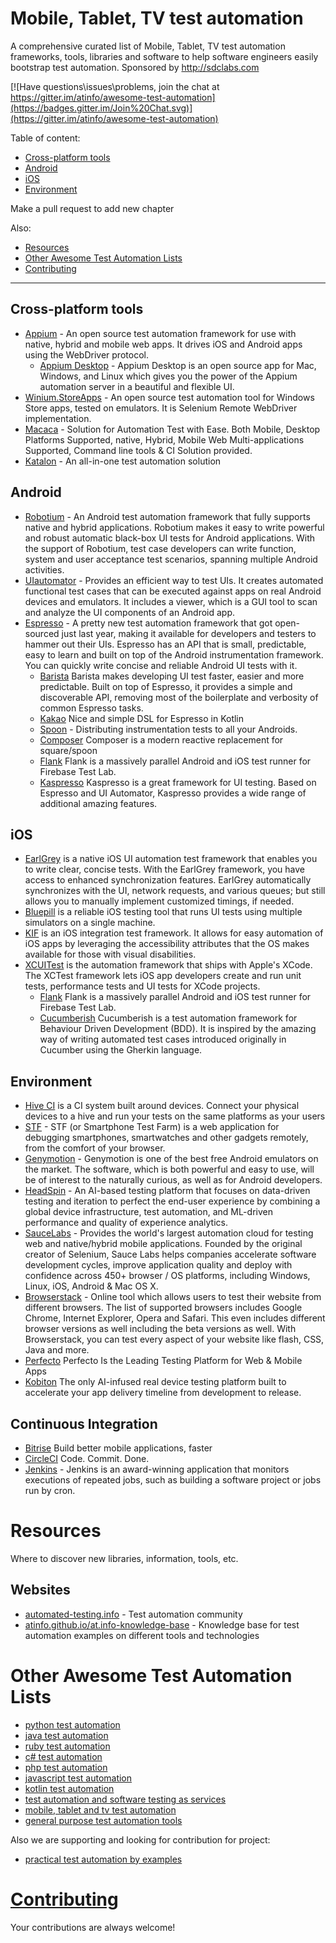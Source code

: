 # Mobile, Tablet, TV test automation

A comprehensive curated list of Mobile, Tablet, TV test automation frameworks, tools, libraries and software to help software engineers easily bootstrap test automation. Sponsored by http://sdclabs.com

[![Have questions\issues\problems, join the chat at https://gitter.im/atinfo/awesome-test-automation](https://badges.gitter.im/Join%20Chat.svg)](https://gitter.im/atinfo/awesome-test-automation)

Table of content:

- [Cross-platform tools](#cross-platform-tools)
- [Android](#android)
- [iOS](#ios)
- [Environment](#environment)

Make a pull request to add new chapter

Also:

- [Resources](#resources)
- [Other Awesome Test Automation Lists](#other-awesome-test-automation-lists)
- [Contributing](#contributing)

---

## Cross-platform tools
* [Appium](http://appium.io/) - An open source test automation framework for use with native, hybrid and mobile web apps. It drives iOS and Android apps using the WebDriver protocol.
    * [Appium Desktop](https://github.com/appium/appium-desktop) - Appium Desktop is an open source app for Mac, Windows, and Linux which gives you the power of the Appium automation server in a beautiful and flexible UI.
* [Winium.StoreApps](https://github.com/2gis/Winium.StoreApps/) - An open source test automation tool for Windows Store apps, tested on emulators. It is Selenium Remote WebDriver implementation.
* [Macaca](https://macacajs.com/) - Solution for Automation Test with Ease. Both Mobile, Desktop Platforms Supported, native, Hybrid, Mobile Web Multi-applications Supported, Command line tools & CI Solution provided.
* [Katalon](https://www.katalon.com/) - An all-in-one test automation solution

## Android
* [Robotium](https://code.google.com/p/robotium/) - An Android test automation framework that fully supports native and hybrid applications. Robotium makes it easy to write powerful and robust automatic black-box UI tests for Android applications. With the support of Robotium, test case developers can write function, system and user acceptance test scenarios, spanning multiple Android activities.
* [UIautomator](http://developer.android.com/tools/help/uiautomator/index.html) - Provides an efficient way to test UIs. It creates automated functional test cases that can be executed against apps on real Android devices and emulators. It includes a viewer, which is a GUI tool to scan and analyze the UI components of an Android app.
* [Espresso](https://code.google.com/p/android-test-kit/wiki/Espresso) - A pretty new test automation framework that got open-sourced just last year, making it available for developers and testers to hammer out their UIs. Espresso has an API that is small, predictable, easy to learn and built on top of the Android instrumentation framework. You can quickly write concise and reliable Android UI tests with it.
    * [Barista](https://github.com/AdevintaSpain/Barista) Barista makes developing UI test faster, easier and more predictable. Built on top of Espresso, it provides a simple and discoverable API, removing most of the boilerplate and verbosity of common Espresso tasks.
    * [Kakao](https://github.com/agoda-com/Kakao) Nice and simple DSL for Espresso in Kotlin
    * [Spoon](https://github.com/square/spoon) - Distributing instrumentation tests to all your Androids.
    * [Composer](https://github.com/gojuno/composer) Composer is a modern reactive replacement for square/spoon
    * [Flank](https://github.com/Flank/flank) Flank is a massively parallel Android and iOS test runner for Firebase Test Lab.
    * [Kaspresso](https://github.com/KasperskyLab/Kaspresso) Kaspresso is a great framework for UI testing. Based on Espresso and UI Automator, Kaspresso provides a wide range of additional amazing features.

## iOS
* [EarlGrey](https://github.com/google/EarlGrey) is a native iOS UI automation test framework that enables you to write clear, concise tests. With the EarlGrey framework, you have access to enhanced synchronization features. EarlGrey automatically synchronizes with the UI, network requests, and various queues; but still allows you to manually implement customized timings, if needed.
* [Bluepill](https://github.com/linkedin/bluepill) is a reliable iOS testing tool that runs UI tests using multiple simulators on a single machine.
* [KIF](https://github.com/kif-framework/KIF) is an iOS integration test framework. It allows for easy automation of iOS apps by leveraging the accessibility attributes that the OS makes available for those with visual disabilities.
* [XCUITest](https://developer.apple.com/library/archive/documentation/DeveloperTools/Conceptual/testing_with_xcode/chapters/09-ui_testing.html) is the automation framework that ships with Apple's XCode. The XCTest framework lets iOS app developers create and run unit tests, performance tests and UI tests for XCode projects.
    * [Flank](https://github.com/Flank/flank) Flank is a massively parallel Android and iOS test runner for Firebase Test Lab.
    * [Cucumberish](https://github.com/Ahmed-Ali/Cucumberish) Cucumberish is a test automation framework for Behaviour Driven Development (BDD). It is inspired by the amazing way of writing automated test cases introduced originally in Cucumber using the Gherkin language.

## Environment

* [Hive CI](http://bbc.github.io/hive-ci/) is a CI system built around devices. Connect your physical devices to a hive and run your tests on the same platforms as your users
* [STF](https://github.com/openstf/stf) - STF (or Smartphone Test Farm) is a web application for debugging smartphones, smartwatches and other gadgets remotely, from the comfort of your browser.
* [Genymotion](https://www.genymotion.com/) - Genymotion is one of the best free Android emulators on the market. The software, which is both powerful and easy to use, will be of interest to the naturally curious, as well as for Android developers.
* [HeadSpin](https://www.headspin.io) - An AI-based testing platform that focuses on data-driven testing and iteration to perfect the end-user experience by combining a global device infrastructure, test automation, and ML-driven performance and quality of experience analytics.
* [SauceLabs](https://saucelabs.com/) - Provides the world's largest automation cloud for testing web and native/hybrid mobile applications. Founded by the original creator of Selenium, Sauce Labs helps companies accelerate software development cycles, improve application quality and deploy with confidence across 450+ browser / OS platforms, including Windows, Linux, iOS, Android & Mac OS X.
* [Browserstack](http://www.browserstack.com/) - Online tool which allows users to test their website from different browsers. The list of supported browsers includes Google Chrome, Internet Explorer, Opera and Safari. This even includes different browser versions as well including the beta versions as well. With Browserstack, you can test every aspect of your website like flash, CSS, Java and more.
* [Perfecto](https://www.perfecto.io/) Perfecto Is the Leading Testing Platform for Web & Mobile Apps
* [Kobiton](https://kobiton.com/) The only AI-infused real device testing platform built to accelerate your app delivery timeline from development to release.

## Continuous Integration

* [Bitrise](https://www.bitrise.io/) Build better mobile applications, faster
* [CircleCI](https://circleci.com/) Code. Commit. Done.
* [Jenkins](http://jenkins-ci.org/) - Jenkins is an award-winning application that monitors executions of repeated jobs, such as building a software project or jobs run by cron.

# Resources
Where to discover new libraries, information, tools, etc.

## Websites

* [automated-testing.info](http://automated-testing.info) - Test automation community
* [atinfo.github.io/at.info-knowledge-base](http://atinfo.github.io/at.info-knowledge-base/)  - Knowledge base for test automation examples on different tools and technologies

# Other Awesome Test Automation Lists

* [python test automation](https://github.com/atinfo/awesome-test-automation/blob/master/python-test-automation.md) 
* [java test automation](https://github.com/atinfo/awesome-test-automation/blob/master/java-test-automation.md) 
* [ruby test automation](https://github.com/atinfo/awesome-test-automation/blob/master/ruby-test-automation.md) 
* [c# test automation](https://github.com/atinfo/awesome-test-automation/blob/master/c%23-test-automation.md) 
* [php test automation](https://github.com/atinfo/awesome-test-automation/blob/master/php-test-automation.md) 
* [javascript test automation](https://github.com/atinfo/awesome-test-automation/blob/master/javascript-test-automation.md) 
* [kotlin test automation](https://github.com/atinfo/awesome-test-automation/blob/master/kotlin-test-automation.md) 
* [test automation and software testing as services](https://github.com/atinfo/awesome-test-automation/blob/master/automation-and-testing-as-service.md) 
* [mobile, tablet and tv test automation](https://github.com/atinfo/awesome-test-automation/blob/master/mobile-test-automation.md)
* [general purpose test automation tools](https://github.com/atinfo/awesome-test-automation/blob/master/general-purpose-test-automation-tools.md)

Also we are supporting and looking for contribution for project:

* [practical test automation by examples](https://github.com/atinfo/at.info-knowledge-base)

# [Contributing](https://github.com/atinfo/awesome-test-automation/blob/master/CONTRIBUTING.md)
Your contributions are always welcome!
